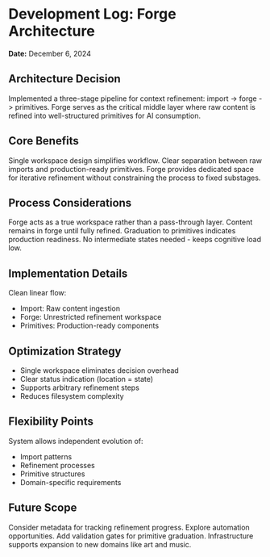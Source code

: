 # Development Log: Forge Architecture

**Date:** December 6, 2024

## Architecture Decision

Implemented a three-stage pipeline for context refinement: import -> forge -> primitives. Forge serves as the critical middle layer where raw content is refined into well-structured primitives for AI consumption.

## Core Benefits

Single workspace design simplifies workflow. Clear separation between raw imports and production-ready primitives. Forge provides dedicated space for iterative refinement without constraining the process to fixed substages.

## Process Considerations

Forge acts as a true workspace rather than a pass-through layer. Content remains in forge until fully refined. Graduation to primitives indicates production readiness. No intermediate states needed - keeps cognitive load low.

## Implementation Details

Clean linear flow:

- Import: Raw content ingestion
- Forge: Unrestricted refinement workspace
- Primitives: Production-ready components

## Optimization Strategy

- Single workspace eliminates decision overhead
- Clear status indication (location = state)
- Supports arbitrary refinement steps
- Reduces filesystem complexity

## Flexibility Points

System allows independent evolution of:

- Import patterns
- Refinement processes
- Primitive structures
- Domain-specific requirements

## Future Scope

Consider metadata for tracking refinement progress. Explore automation opportunities. Add validation gates for primitive graduation. Infrastructure supports expansion to new domains like art and music.
